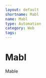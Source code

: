 ```yaml
---
layout: default
shortname: Mabl
name: Mabl
type: Automation
category: Web
tags: 
---
```


# Mabl

Mable